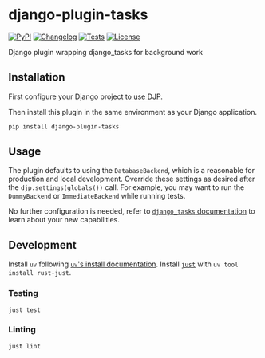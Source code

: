 # django-plugin-tasks

[![PyPI](https://img.shields.io/pypi/v/django-plugin-tasks.svg)](https://pypi.org/project/django-plugin-tasks/)
[![Changelog](https://img.shields.io/github/v/release/Sleppy-Technologies/django-plugin-tasks?include_prereleases&label=changelog)](https://github.com/Sleppy-Technologies/django-plugin-tasks/releases)
[![Tests](https://github.com/Sleppy-Technologies/django-plugin-tasks/workflows/Test/badge.svg)](https://github.com/Sleppy-Technologies/django-plugin-tasks/actions?query=workflow%3ATest)
[![License](https://img.shields.io/badge/license-Apache%202.0-blue.svg)](https://github.com/Sleppy-Technologies/django-plugin-tasks/blob/main/LICENSE)

Django plugin wrapping django_tasks for background work

## Installation

First configure your Django project [to use DJP](https://djp.readthedocs.io/en/latest/installing_plugins.html).

Then install this plugin in the same environment as your Django application.

```bash
pip install django-plugin-tasks
```

## Usage

The plugin defaults to using the `DatabaseBackend`, which is a reasonable for production and local development. Override these settings as desired after the `djp.settings(globals())` call. For example, you may want to run the `DummyBackend` or `ImmediateBackend` while running tests.

No further configuration is needed, refer to [`django_tasks` documentation](https://github.com/RealOrangeOne/django-tasks) to learn about your new capabilities.

## Development

Install `uv` following [`uv`'s install documentation](https://docs.astral.sh/uv/getting-started/installation/). Install [`just`](https://just.systems/man/en/introduction.html) with `uv tool install rust-just`.

### Testing

`just test`

### Linting

`just lint`
